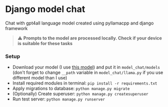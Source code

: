 # Django model chat
Chat with gpt4all language model created using pyllamacpp and django framework
> :warning: **Prompts to the model are processed locally. Check if your device is suitable for these tasks**
### Setup
* Download your model (I use [this model](https://huggingface.co/LLukas22/gpt4all-lora-quantized-ggjt/resolve/main/ggjt-model.bin)) and put it in `model_chat/models` (don't forget to change `__path` variable in `model_chat/llama.py` if you use different model than I use)
* Install required modules in terminal: `pip install -r requirements.txt`
* Apply migrations to database: `python manage.py migrate`
* (Optionally) Create superuser: `python manage.py createsuperuser`
* Run test server: `python manage.py runserver`
